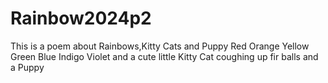# Rainbow2024p2
This is a poem about Rainbows,Kitty Cats and Puppy
Red
Orange
Yellow
Green
Blue
Indigo
Violet
and a cute little Kitty Cat coughing up fir balls and a Puppy

